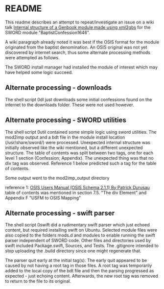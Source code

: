 # README

This readme describes an attempt to repeat/investigate an issue on a wiki talk [Internal structure of a Genbook module made using xml2gbs](https://wiki.crosswire.org/Talk:OSIS_Genbooks) for the SWORD module "BaptistConfession1646".

A wiki paragraph already noted it was best if the OSIS format for the module originated from the baptist denomination. An OSIS original was not yet discovered by internet search, thus some alternate processing methods were attempted as follows.

The SWORD install manager had installed the module of interest which may have helped some logic succeed. 

## Alternate processing - downloads
The shell script 0dl just downloads some initial confessions found on the internet to the downloads folder. These were not used however.

## Alternate processing - SWORD utilities
The shell script 0util contained some simple logic using sword utilities. The mod2imp output and a bdt file in the module install location (/usr/share/sword/) were processed. Unexpected internal structure was initially observed like the wiki mentioned, but a different unexpected structure. The table of contents was split between two <list> tags, one for each level 1 section (Confession; Appendix). The unexpected thing was that no div tag was observed. Reference 1 below predicted such a tag for the table of contents.

Some output went to the mod2imp\_output directory

reference
1: [OSIS Users Manual (OSIS Schema 2.1.1) By Patrick Durusau](http://www.crosswire.org/osis/OSIS%202.1.1%20User%20Manual%2006March2006.pdf)
table of contents was mentioned in section 7.5. "The div Element" and
Appendix F "USFM to OSIS Mapping"

## Alternate processing - swift parser
The shell script 0swift did a rudimentary swift parser which just echoed content, but required installing swift on Ubuntu. Selected module files were also copied to the folders mods.d and modules to enable running the swift parser independent of SWORD code. Other files and directories used by swift included Package.swift, Sources, and Tests. The .gitignore intended to stop uploading the .build directory since one might regenerate that.

The parser quit early at the initial tag(s). The early quit appeared to be caused by not having a root tag in those files. A root tag was temporarily added to the local copy of the bdt file and then the parsing progressed as expected - just echoing content. Afterwards, the new root tag was removed to return to the file to its original.
